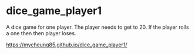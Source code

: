 # dice_game_player1

A dice game for one player. The player needs to get to 20. If the player rolls a one then then player loses.

https://mycheung85.github.io/dice_game_player1/
